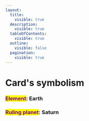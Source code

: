 ```yaml
---
layout:
  title:
    visible: true
  description:
    visible: true
  tableOfContents:
    visible: true
  outline:
    visible: false
  pagination:
    visible: true
---
```


# Card's symbolism

###

### <mark style="color:purple;">Element</mark>: Earth

### <mark style="color:purple;">Ruling planet</mark>: Saturn



